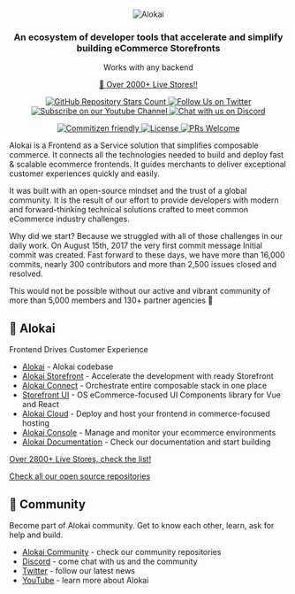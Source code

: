 <br />
<p align="center">
  <img src="https://github.com/vuestorefront/.github/assets/45824492/d3d5989f-0b48-4883-9bcc-ffad8901f783?raw=true" alt="Alokai" />
</p>

<h3 align="center">
  An ecosystem of developer tools that accelerate and simplify building eCommerce Storefronts
</h3>
<p align="center">
    Works with any backend
</p>
<p align="center">
<a href="https://www.alokai.com/live-projects/?utm_source=github.com&utm_medium=referral&utm_campaign=readme">🚀 Over 2000+ Live Stores!!</a>

</p>



<p align="center">
  <a href="https://github.com/vuestorefront/vue-storefront">
    <img alt="GitHub Repository Stars Count" src="https://img.shields.io/github/stars/vuestorefront/vue-storefront?style=social" />
  </a>
    <a href="https://twitter.com/vsfdevelopers">
        <img alt="Follow Us on Twitter" src="https://img.shields.io/twitter/follow/vsfdevelopers?style=social" />
    </a>
    <a href="https://www.youtube.com/c/VueStorefront">
        <img alt="Subscribe on our Youtube Channel" src="https://img.shields.io/youtube/channel/subscribers/UCkm1F3Cglty3CE1QwKQUhhg?style=social" />
    </a>
    <a href="https://discord.vuestorefront.io/">
        <img alt="Chat with us on Discord" src="https://img.shields.io/discord/770285988244750366?label=join%20discord&logo=Discord&logoColor=white" />
    </a>
</p>
<p align="center">
    <a href="http://commitizen.github.io/cz-cli/">
        <img alt="Commitizen friendly" src="https://img.shields.io/badge/commitizen-friendly-brightgreen.svg" />
    </a>
    <a href="https://github.com/vuestorefront/vue-storefront">
        <img alt="License" src="https://img.shields.io/github/license/vuestorefront/vue-storefront" />
    </a>
    <a href="https://github.com/vuestorefront/vue-storefront/pulls">
        <img alt="PRs Welcome" src="https://img.shields.io/badge/PRs-welcome-brightgreen.svg" />
    </a>
</p>

Alokai is a Frontend as a Service solution that simplifies composable commerce. It connects all the technologies needed to build and deploy fast & scalable ecommerce frontends. It guides merchants to deliver exceptional customer experiences quickly and easily.


It was built with an open-source mindset and the trust of a global community. It is the result of our effort to provide developers with modern and forward-thinking technical solutions crafted to meet common eCommerce industry challenges.

Why did we start? Because we struggled with all of those challenges in our daily work.
On August 15th, 2017 the very first commit message Initial commit was created. Fast forward to these days, we have more than 16,000 commits, nearly 300 contributors and more than 2,500 issues closed and resolved.

This would not be possible without our active and vibrant community of more than 5,000 members and 130+ partner agencies 🤗


## 🏡 Alokai 
Frontend Drives Customer Experience

- [Alokai](https://github.com/vuestorefront/vue-storefront) - Alokai codebase
- [Alokai Storefront](https://github.com/vuestorefront/vue-storefront) - Accelerate the development with ready Storefront
- [Alokai Connect](https://alokai.com/product/connect) - Orchestrate entire composable stack in one place
- [Storefront UI](https://alokai.com/product/storefront-ui) - OS eCommerce-focused UI Components library for Vue and React
- [Alokai Cloud](https://alokai.com/product/cloud) - Deploy and host your frontend in commerce-focused hosting
- [Alokai Console](https://alokai.com/product/console) - Manage and monitor your ecommerce environments
- [Alokai Documentation](https://docs.alokai.com) - Check our documentation and start building

[Over 2800+ Live Stores, check the list!](https://alokai.com/live-projectsaring)

[Check all our open source repositories](https://github.com/orgs/vuestorefront/repositories)

## 🫶 Community
Become part of Alokai community. Get to know each other, learn, ask for help and build.

- [Alokai Community](https://github.com/orgs/vuestorefront-community/repositories) - check our community repositories
- [Discord](https://discord.vuestorefront.io/) - come chat with us and the community
- [Twitter](https://twitter.com/useAlokai) - follow our latest news
- [YouTube](https://www.youtube.com/@useAlokai) - learn more about Alokai

